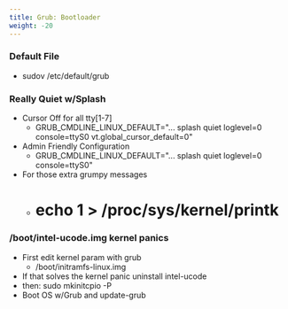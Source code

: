 ```yaml
---
title: Grub: Bootloader
weight: -20
---
```


### Default File
- sudov /etc/default/grub

### Really Quiet w/Splash
- Cursor Off for all tty[1-7]
    - GRUB_CMDLINE_LINUX_DEFAULT="... splash quiet loglevel=0 console=ttyS0 vt.global_cursor_default=0"
- Admin Friendly Configuration
    - GRUB_CMDLINE_LINUX_DEFAULT="... splash quiet loglevel=0 console=ttyS0"
- For those extra grumpy messages
    - # echo 1 > /proc/sys/kernel/printk

### /boot/intel-ucode.img kernel panics
- First edit kernel param with grub
    - /boot/initramfs-linux.img
- If that solves the kernel panic uninstall intel-ucode
- then: sudo mkinitcpio -P
- Boot OS w/Grub and update-grub

